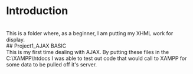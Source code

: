 # Introduction
<br />
This is a folder where, as a beginner, I am putting my XHML work for display.

<br>
## Project1_AJAX BASIC<br>
This is my first time dealing with AJAX. By putting these files in the C:\XAMPP\htdocs I was able to test out code that would call to XAMPP for some data to be pulled off it's server.